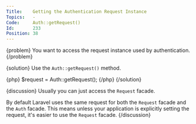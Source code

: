 ```yaml
---
Title:    Getting the Authentication Request Instance
Topics:   -
Code:     Auth::getRequest()
Id:       233
Position: 38
---
```


{problem}
You want to access the request instance used by authentication.
{/problem}

{solution}
Use the `Auth::getRequest()` method.

{php}
$request = Auth::getRequest();
{/php}
{/solution}

{discussion}
Usually you can just access the `Request` facade.

By default Laravel uses the same request for both the `Request` facade and the `Auth` facade. This means unless your application is explicitly setting the request, it's easier to use the `Request` facade.
{/discussion}
